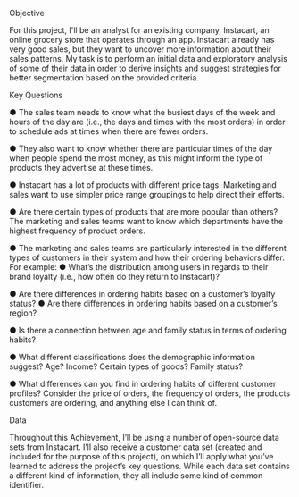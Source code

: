 Objective

For this project, I'll be an analyst for an existing company, Instacart, an online grocery store that operates
through an app. Instacart already has very good sales, but they want to uncover more
information about their sales patterns. My task is to perform an initial data and exploratory
analysis of some of their data in order to derive insights and suggest strategies for better
segmentation based on the provided criteria.

 Key Questions
 
● The sales team needs to know what the busiest days of the week and hours of the day
are (i.e., the days and times with the most orders) in order to schedule ads at times
when there are fewer orders.

● They also want to know whether there are particular times of the day when people spend
the most money, as this might inform the type of products they advertise at these times.

● Instacart has a lot of products with different price tags. Marketing and sales want to use
simpler price range groupings to help direct their efforts.

● Are there certain types of products that are more popular than others? The marketing
and sales teams want to know which departments have the highest frequency of product
orders.

● The marketing and sales teams are particularly interested in the different types of
customers in their system and how their ordering behaviors differ. For example:
● What’s the distribution among users in regards to their brand loyalty (i.e., how
often do they return to Instacart)?

● Are there differences in ordering habits based on a customer’s loyalty status?
● Are there differences in ordering habits based on a customer’s region?

● Is there a connection between age and family status in terms of ordering habits?

● What different classifications does the demographic information suggest? Age?
Income? Certain types of goods? Family status?

● What differences can you find in ordering habits of different customer profiles?
Consider the price of orders, the frequency of orders, the products customers are
ordering, and anything else I can think of.

Data

Throughout this Achievement, I’ll be using a number of open-source data sets from Instacart.
I’ll also receive a customer data set (created and included for the purpose of this project), on
which I’ll apply what you’ve learned to address the project’s key questions. While each data
set contains a different kind of information, they all include some kind of common identifier.
